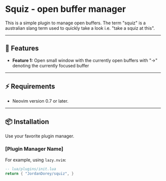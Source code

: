 # Squiz - open buffer manager

This is a simple plugin to manage open buffers. The term "squiz" is a australian slang term used to quickly take a look i.e. "take a squiz at this". 

---

## 🚀 Features

-   **Feature 1:** Open small window with the currently open buffers with "->" denoting the currently focused buffer

---

## ⚡️ Requirements

-   Neovim version 0.7 or later.

---

## 📦 Installation

Use your favorite plugin manager.

### [Plugin Manager Name]

For example, using `lazy.nvim`:

```lua
-- lua/plugins/init.lua
return { "JordanDorey/squiz", }
